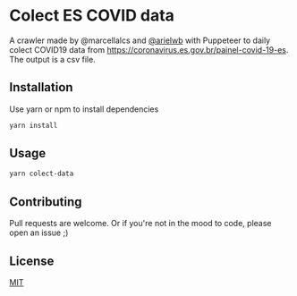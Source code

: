 # Colect ES COVID data

A crawler made by @marcellalcs and [@arielwb](https://github.com/arielwb) with Puppeteer to daily colect COVID19 data from https://coronavirus.es.gov.br/painel-covid-19-es. The output is a csv file.

## Installation

Use yarn or npm to install dependencies

```bash
yarn install
```

## Usage

```bash
yarn colect-data
```

## Contributing
Pull requests are welcome. Or if you're not in the mood to code, please open an issue ;)

## License
[MIT](https://choosealicense.com/licenses/mit/)
